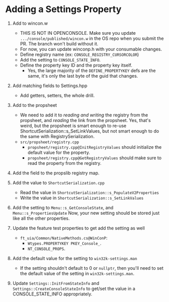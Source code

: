 # Adding a Settings Property

1. Add to wincon.w
    * THIS IS NOT IN OPENCONSOLE. Make sure you update
      `.../console/published/wincon.w` in the OS repo when you submit the PR.
      The branch won't build without it.
    * For now, you can update winconp.h with your consumable changes.
    * Define registry name (ex: `CONSOLE_REGISTRY_CURSORCOLOR`)
    * Add the setting to `CONSOLE_STATE_INFO`.
    * Define the property key ID and the property key itself.
        - Yes, the large majority of the `DEFINE_PROPERTYKEY` defs are the same, it's only the last byte of the guid that changes.

2. Add matching fields to Settings.hpp
    - Add getters, setters, the whole drill.

3. Add to the propsheet
    - We need to add it to *reading and writing* the registry from the propsheet, and *reading* the link from the propsheet. Yes, that's weird, but the propsheet is smart enough to re-use ShortcutSerialization::s_SetLinkValues, but not smart enough to do the same with RegistrySerialization.
    - `src/propsheet/registry.cpp`
        -  `propsheet/registry.cpp@InitRegistryValues` should initialize the default value for the property.
        -  `propsheet/registry.cpp@GetRegistryValues` should make sure to read the property from the registry.

4. Add the field to the propslib registry map.

5. Add the value to `ShortcutSerialization.cpp`
    - Read the value in `ShortcutSerialization::s_PopulateV2Properties`
    - Write the value in `ShortcutSerialization::s_SetLinkValues`

6. Add the setting to `Menu::s_GetConsoleState`, and `Menu::s_PropertiesUpdate`
Now, your new setting should be stored just like all the other properties.

7. Update the feature test properties to get add the setting as well
    - `ft_uia/Common/NativeMethods.cs@WinConP`:
        - `Wtypes.PROPERTYKEY PKEY_Console_`.
        - `NT_CONSOLE_PROPS`.

8. Add the default value for the setting to `win32k-settings.man`
    - If the setting shouldn't default to 0 or `nullptr`, then you'll need to set the default value of the setting in `win32k-settings.man`.

9. Update `Settings::InitFromStateInfo` and `Settings::CreateConsoleStateInfo` to get/set the value in a CONSOLE_STATE_INFO appropriately.

